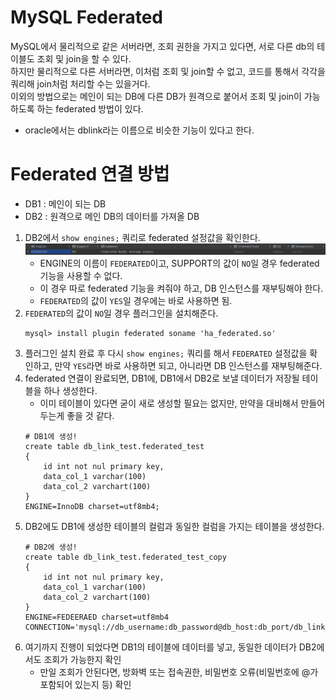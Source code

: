# MySQL Federated

MySQL에서 물리적으로 같은 서버라면, 조회 권한을 가지고 있다면, 서로 다른 db의 테이블도 조회 및 join을 할 수 있다.     
하지만 물리적으로 다른 서버라면, 이처럼 조회 및 join할 수 없고, 코드를 통해서 각각을 쿼리해 join처럼 처리할 수는 있을거다.      
이외의 방법으로는 메인이 되는 DB에 다른 DB가 원격으로 붙어서 조회 및 join이 가능하도록 하는 federated 방법이 있다.
- oracle에서는 dblink라는 이름으로 비슷한 기능이 있다고 한다.

# Federated 연결 방법
- DB1 : 메인이 되는 DB
- DB2 : 원격으로 메인 DB의 데이터를 가져올 DB

1. DB2에서 `show engines;` 쿼리로 federated 설정값을 확인한다.
	![show_engines](./images/show_engines.png)
	- ENGINE의 이름이 `FEDERATED`이고, SUPPORT의 값이 `NO`일 경우 federated 기능을 사용할 수 없다.
	- 이 경우 따로 federated 기능을 켜줘야 하고, DB 인스턴스를 재부팅해야 한다.
	- `FEDERATED`의 값이 `YES`일 경우에는 바로 사용하면 됨.
2.  `FEDERATED`의 값이 `NO`일 경우 플러그인을 설치해준다.
	```
	mysql> install plugin federated soname 'ha_federated.so'
	```
3. 플러그인 설치 완료 후 다시 `show engines;` 쿼리를 해서 `FEDERATED` 설정값을 확인하고, 만약 `YES`라면 바로 사용하면 되고, 아니라면 DB 인스턴스를 재부팅해준다.
4. federated 연결이 완료되면, DB1에, DB1에서 DB2로 보낼 데이터가 저장될 테이블을 하나 생성한다.
	- 이미 테이블이 있다면 굳이 새로 생성할 필요는 없지만, 만약을 대비해서 만들어두는게 좋을 것 같다.
	```
	# DB1에 생성!
	create table db_link_test.federated_test
	{
		id int not nul primary key,
		data_col_1 varchar(100)
		data_col_2 varchart(100)
	}
	ENGINE=InnoDB charset=utf8mb4;
	```
5. DB2에도 DB1에 생성한 테이블의 컬럼과 동일한 컬럼을 가지는 테이블을 생성한다.
	```
	# DB2에 생성!
	create table db_link_test.federated_test_copy
	{
		id int not nul primary key,
		data_col_1 varchar(100)
		data_col_2 varchart(100)
	}
	ENGINE=FEDEERAED charset=utf8mb4
	CONNECTION='mysql://db_username:db_password@db_host:db_port/db_link_test/federated_test;
	```
6. 여기까지 진행이 되었다면 DB1의 테이블에 데이터를 넣고, 동일한 데이터가 DB2에서도 조회가 가능한지 확인
	- 만일 조회가 안된다면, 방화벽 또는 접속권한, 비밀번호 오류(비밀번호에 @가 포함되어 있는지 등) 확인